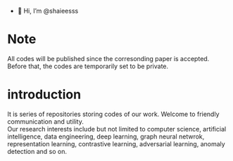 - 👋 Hi, I’m @shaieesss

# Note  
All codes will be published since the corresonding paper is accepted. Before that, the codes are temporarily set to be private.  

# introduction  
It is series of repositories storing codes of our work. Welcome to friendly communication and utility.   
Our research interests include but not limited to computer science, artificial intelligence, data engineering, deep learning, graph neural netwrok, representation learning, contrastive learning, adversarial learning, anomaly detection and so on.  


